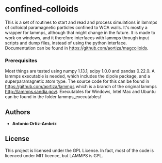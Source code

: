 # confined-colloids

This is a set of routines to start and read and process simulations in lammps of colloidal paramagnetic particles confined to WCA walls. It's mostly a wrapper for lammps, although that might change in the future. It is made to work on windows, and it therefore interfaces with lammps through input scripts and dump files, instead of using the python interface. 
Documentation can be found in https://github.com/aortiza/magcolloids.

### Prerequisites
Most things are tested using numpy 1.13.1, scipy 1.0.0 and pandas 0.22.0. A lammps executable is needed, which includes the dipole package, and a superparamagnetic atom type. The source code for this can be found in https://github.com/aortiza/lammps which is a branch of the original lammps http://lammps.sandia.gov/. Executables for Windows, Intel Mac and Ubuntu can be found in the folder lammps_executables/


## Authors

* **Antonio Ortiz-Ambriz** 

## License

This project is licensed under the GPL License. In fact, most of the code is licenced under MIT licence, but LAMMPS is GPL. 
